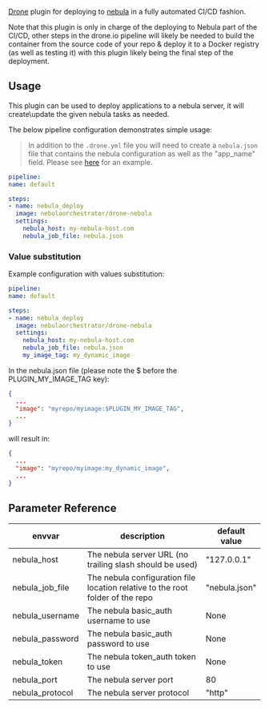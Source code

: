 [Drone](https://drone.io/) plugin for deploying to [nebula](http://nebula-orchestrator.github.io/) in a fully automated CI/CD fashion.

Note that this plugin is only in charge of the deploying to Nebula part of the CI/CD, other steps in the drone.io pipeline will likely be needed to build the container from the source code of your repo & deploy it to a Docker registry (as well as testing it) with this plugin likely being the final step of the deployment.

## Usage

This plugin can be used to deploy applications to a nebula server, it will create\update the given nebula tasks as needed.

The below pipeline configuration demonstrates simple usage:

> In addition to the `.drone.yml` file you will need to create a `nebula.json` file that contains the nebula configuration as well as the "app_name" field. Please see [here](test/test_files/nebula.json) for an example. 

```yaml
pipeline:
name: default

steps:
- name: nebula_deploy
  image: nebulaorchestrator/drone-nebula
  settings:
    nebula_host: my-nebula-host.com
    nebula_job_file: nebula.json
```

### Value substitution

Example configuration with values substitution:
```yaml
pipeline:
name: default

steps:
- name: nebula_deploy
  image: nebulaorchestrator/drone-nebula
  settings:
    nebula_host: my-nebula-host.com
    nebula_job_file: nebula.json
    my_image_tag: my_dynamic_image
```

In the nebula.json file (please note the $ before the PLUGIN_MY_IMAGE_TAG key):

```json
{
  ...
  "image": "myrepo/myimage:$PLUGIN_MY_IMAGE_TAG",
  ...
}
```

will result in:

```json
{
  ...
  "image": "myrepo/myimage:my_dynamic_image",
  ...
}
```

## Parameter Reference

| envvar          | description                                                                    | default value |
|-----------------|--------------------------------------------------------------------------------|---------------|
| nebula_host     | The nebula server URL (no trailing slash should be used)                       | "127.0.0.1"   |
| nebula_job_file | The nebula configuration file location relative to the root folder of the repo | "nebula.json" |
| nebula_username | The nebula basic_auth username to use                                          | None          |
| nebula_password | The nebula basic_auth password to use                                          | None          |
| nebula_token    | The nebula token_auth token to use                                             | None          |
| nebula_port     | The nebula server port                                                         | 80            |
| nebula_protocol | The nebula server protocol                                                     | "http"        |
